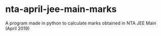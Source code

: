 # nta-april-jee-main-marks
A program made in python to calculate marks obtained in NTA JEE Main (April 2019)
